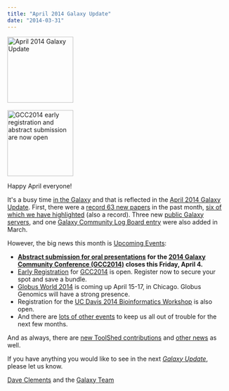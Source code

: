 ```yaml
---
title: "April 2014 Galaxy Update"
date: "2014-03-31"
---
```

<div class='right'>
<a href='/galaxy-updates/2014-04/'><img src="/src/images/logos/GalaxyUpdate200.png" alt="April 2014 Galaxy Update" width=150 /></a>
<br /><br />
<a href='/galaxy-updates/2014-04/#gcc2014-june-30---july-2-baltimore'><img src="/src/images/logos/GCC2014LogoWide200.png" alt="GCC2014 early registration and abstract submission are now open" width="150" /></a>
</div>

Happy April everyone!  

It's a busy time [in the Galaxy](/galaxy-updates/2014-04/) and that is reflected in the [April 2014 Galaxy Update](/galaxy-updates/2014-04/).  First, there were a [record 63 new papers](/galaxy-updates/2014-04/#new-papers) in the past month, [six of which we have highlighted](/galaxy-updates/2014-04/#new-papers) (also a record).  Three new [public Galaxy servers](/galaxy-updates/2014-04/#new-public-servers), and one [Galaxy Community Log Board entry](/galaxy-updates/2014-04/#galaxy-community-hubs) were also added in March.

However, the big news this month is [Upcoming Events](/galaxy-updates/2014-04/#events):

* **[Abstract submission for oral presentations](/galaxy-updates/2014-04/#oral-presentation-abstract-submission-closes-april-4) for the [2014 Galaxy Community Conference (GCC2014)](/galaxy-updates/2014-04/#gcc2014-june-30---july-2-baltimore) closes this Friday, April 4.**
* [Early Registration](/galaxy-updates/2014-04/#registration-is-open) for [GCC2014](/galaxy-updates/2014-04/#gcc2014-june-30---july-2-baltimore) is open. Register now to secure your spot and save a bundle.
* [Globus World 2014](/galaxy-updates/2014-04/#globus-world-2014) is coming up April 15-17, in Chicago.  Globus Genomics will have a strong presence.
* Registration for the [UC Davis 2014 Bioinformatics Workshop](/galaxy-updates/2014-04/#uc-davis-2014-bioinformatics-workshop) is also open.
* And there are [lots of other events](/galaxy-updates/2014-04/#other-events) to keep us all out of trouble for the next few months.

And as always, there are [new ToolShed contributions](/galaxy-updates/2014-04/#toolshed-contributions) and [other news](/galaxy-updates/2014-04/#other-news) as well.

If you have anything you would like to see in the next *[Galaxy Update](/galaxy-updates/)*, please let us know.

[Dave Clements](/people/dave-clements/) and the [Galaxy Team](/src/galaxy-team/)
